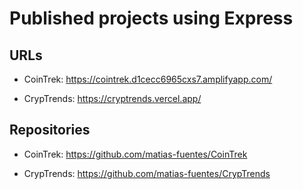 # Published projects using Express

## URLs

-   CoinTrek: https://cointrek.d1cecc6965cxs7.amplifyapp.com/

-   CrypTrends: https://cryptrends.vercel.app/

## Repositories

-   CoinTrek: https://github.com/matias-fuentes/CoinTrek

-   CrypTrends: https://github.com/matias-fuentes/CrypTrends
